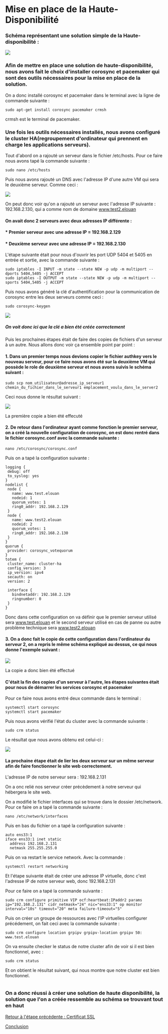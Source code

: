 # Mise en place de la Haute-Disponibilité 


### Schéma représentant une solution simple de la Haute-disponibilité :

![](https://github.com/kevinguyodo/Linux-deuxieme-annee/blob/main/TP2/IMG/sch%C3%A9ma_haute-disponibilit%C3%A9.png)


### Afin de mettre en place une solution de haute-disponibilité, nous avons fait le choix d'installer corosync et pacemaker qui sont des outils nécessaires pour la mise en place de la solution.

On a donc installé corosync et pacemaker dans le terminal avec la ligne de commande suivante :

```
sudo apt-get install corosync pacemaker crmsh
```

crmsh est le terminal de pacemaker.


### Une fois les outils nécessaires installés, nous avons configuré le cluster HA(regroupement d'ordinateur qui prennent en charge les applications serveurs).

Tout d'abord on a rajouté un serveur dans le fichier /etc/hosts. Pour ce faire nous avons tapé la commande suivante :

```
sudo nano /etc/hosts
```

Puis nous avons rajouté un DNS avec l'adresse IP d'une autre VM qui sera le deuxième serveur. Comme ceci :

![](https://github.com/kevinguyodo/Linux-deuxieme-annee/blob/main/TP2/IMG/rajout_d'un_serveur.png)

On peut donc voir qu'on a rajouté un serveur avec l'adresse IP suivante : 192.168.2.130, qui a comme nom de domaine www.test2.elouan

#### On avait donc 2 serveurs avec deux adresses IP différente :
#### * Premier serveur avec une adresse IP = 192.168.2.129
#### * Deuxième serveur avec une adresse IP = 192.168.2.130

L'étape suivante était pour nous d'ouvrir  les port UDP 5404 et 5405 en entrée et sortie, avec la commande suivante :
 ```
sudo iptables -I INPUT -m state --state NEW -p udp -m multiport --dports 5404,5405 -j ACCEPT
sudo iptables -I OUTPUT -m state --state NEW -p udp -m multiport --sports 5404,5405 -j ACCEPT
 ```
 
 Puis nous avons généré la clé d'authentification pour la communication de corosync entre les deux serveurs comme ceci :
 
 ```
 sudo corosync-keygen
 ```
 
 ![](https://github.com/kevinguyodo/Linux-deuxieme-annee/blob/main/TP2/IMG/corosync-leygen.png)
 
 ##### On voit donc ici que la clé a bien été créée correctement
 
 Puis les prochaines étapes était de faire des copies de fichiers d'un serveur à un autre. Nous allons donc voir ça ensemble point par point :
 
 #### 1. Dans un premier temps nous devions copier le fichier authkey vers le nouveau serveur, pour ce faire nous avons été sur la deuxième VM qui possède le role de deuxième serveur et nous avons suivis le schéma suivant :
 ```
 sudo scp nom_utilisateur@adresse_ip_serveur1 chemin_du_fichier_dans_le_serveur1 emplacement_voulu_dans_le_server2
 ```
 
 Ceci nous donne le résultat suivant :
 
 ![](https://github.com/kevinguyodo/Linux-deuxieme-annee/blob/main/TP2/IMG/copie_fichier1.png)
 
 La première copie a bien été effecuté
 
 #### 2. De retour dans l'ordinateur ayant comme fonction le premier serveur, on a créé la nouvelle configuration de corosync, on est donc rentré dans le fichier corosync.conf avec la commande suivante :
 
 ```
 nano /etc/corosync/corosync.conf
 ```
 
 Puis on a tapé la configuration suivante :
 
 ```
 logging {
  debug: off
  to_syslog: yes
}
nodelist {
  node {
    name: www.test.elouan
    nodeid: 1
    quorum_votes: 1
    ring0_addr: 192.168.2.129
  }
  node {
    name: www.test2.elouan
    nodeid: 2
    quorum_votes: 1
    ring0_addr: 192.168.2.130
  }
}
quorum {
  provider: corosync_votequorum
}
totem {
  cluster_name: cluster-ha
  config_version: 3
  ip_version: ipv4
  secauth: on
  version: 2
  
  interface {
    bindnetaddr: 192.168.2.129
    ringnumber: 0
  }
}
 ```
 
 Donc dans cette configuration on va définir que le premier serveur utilisé sera www.test.elouan et le second serveur utilisé en cas de panne ou autre problème technique  sera www.test2.elouan
 
 
 #### 3. On a donc fait le copie de cette configuration dans l'ordinateur du serveur 2, on a repris le même schéma expliqué au dessus, ce qui nous donne l'exemple suivant :
 
 ![](https://github.com/kevinguyodo/Linux-deuxieme-annee/blob/main/TP2/IMG/Copie_configuration.png)
 
 La copie a donc bien été effectué
 
 #### C'était la fin des copies d'un serveur à l'autre, les étapes suivantes était pour nous de démarrer les services corosync et pacemaker 
 
 Pour ce faire nous avons entré deux commande dans le terminal : 
 
 ```
systemctl start corosync
systemctl start pacemaker
 ```
 
 Puis nous avons vérifié l'état du cluster avec la commande suivante :
 
 ```
 sudo crm status
 ```
 
 Le résultat que nous avons obtenu est celui-ci :
 
 ![](https://github.com/kevinguyodo/Linux-deuxieme-annee/blob/main/TP2/IMG/crm_status.png)
 
 #### La prochaine étape était de lier les deux serveur sur un même serveur afin de faire fonctionner le site web correctement.
 
 L'adresse IP de notre serveur sera : 192.168.2.131
 
 On a onc relié nos serveur créer précèdement à notre serveur qui hébergera le site web.
 
 On a modifié le fichier interfaces qui se trouve dans le dossier /etc/network. Pour ce faire on a tapé la commande suivante :
 
 ```
 nano /etc/network/interfaces
 ```
 
 Puis en bas du fichier on a tapé la configuration suivante :
 
 ```
 auto ens33:1
 iface ens33:1 inet static
   address 192.168.2.131
   netmask 255.255.255.0
 ```
 
 Puis on va restart le service network. Avec la commande :

```
systemctl restart networking
```
 
 Et l'étape suivante était de créer une adresse IP virtuelle, donc c'est l'adresse IP de notre serveur web, donc 192.168.2.131
 
 Pour ce faire on a tapé la commande suivante :
 
 ```
 sudo crm configure primitive VIP ocf:heartbeat:IPaddr2 params ip="192.168.2.131" cidr_netmask="24" nic="ens33:1" op monitor interval="10s" timeout="20" meta failure-timeout="5"
 ```
 Puis on créer un groupe de ressources avec l'IP virtuelles configurer précédement, on fait ceci avec la commande suivante :
 
 ```
 sudo crm configure location grpipv grpipv-location grpipv 50: www.test.elouan
 ```
 
 On va ensuite checker le status de notre cluster afin de voir si il est bien fonctionnel, avec :
 
```
sudo crm status
```

Et on obtient le résultat suivant, qui nous montre que notre cluster est bien fonctionnel.

![]()
 ### On a donc réussi à créer une solution de haute disponibilité, la solution que l'on a créée ressemble au schéma se trouvant tout en haut  
 
 [Retour à l'étape précédente : Certificat SSL](https://github.com/kevinguyodo/Linux-deuxieme-annee/blob/main/TP2/Certificat%20SSL.md)
 
 [Conclusion](https://github.com/kevinguyodo/Linux-deuxieme-annee/blob/main/TP2/Conclusion.md)
 
